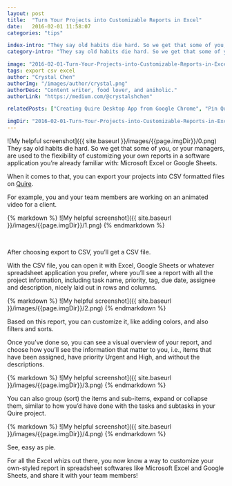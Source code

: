 ```yaml
---
layout: post
title:  "Turn Your Projects into Customizable Reports in Excel"
date:   2016-02-01 11:58:07
categories: "tips"

index-intro: "They say old habits die hard. So we get that some of you, or your managers, are used to the flexibility of customizing your own reports in a software application you’re already familiar with: Microsoft Excel or Google Sheets. When it comes to that, you can export your projects into CSV formatted files on Quire."
category-intro: "They say old habits die hard. So we get that some of you, or your managers, are used to the flexibility of customizing your own reports..."

image: "2016-02-01-Turn-Your-Projects-into-Customizable-Reports-in-Excel/0.png"
tags: export csv excel
author: "Crystal Chen"
authorImg: "/images/author/crystal.png"
authorDesc: "Content writer, food lover, and aniholic."
authorLink: "https://medium.com/@crystalshchen"

relatedPosts: ["Creating Quire Desktop App from Google Chrome", "Pin Quire to Your Smartphone’s Home Screen"]

imgDir: "2016-02-01-Turn-Your-Projects-into-Customizable-Reports-in-Excel"
---
```



![My helpful screenshot]({{ site.baseurl }}/images/{{page.imgDir}}/0.png)
They say old habits die hard. So we get that some of you, or your managers, are used to the flexibility of customizing your own reports in a software application you’re already familiar with: Microsoft Excel or Google Sheets.

When it comes to that, you can export your projects into CSV formatted files on [Quire](https://quire.io/).

For example, you and your team members are working on an animated video for a client.

<div style="max-width: 550px; max-height: 458px; margin: 0 auto;">
{% markdown %}
![My helpful screenshot]({{ site.baseurl }}/images/{{page.imgDir}}/1.png)
{% endmarkdown %}
</div><p><br>

After choosing export to CSV, you’ll get a CSV file.

With the CSV file, you can open it with Excel, Google Sheets or whatever spreadsheet application you prefer, where you’ll see a report with all the project information, including task name, priority, tag, due date, assignee and description, nicely laid out in rows and columns.

<div style="max-width: 550px; max-height: 458px; margin: 0 auto;">
{% markdown %}
![My helpful screenshot]({{ site.baseurl }}/images/{{page.imgDir}}/2.png)
{% endmarkdown %}
</div>

Based on this report, you can customize it, like adding colors, and also filters and sorts.

Once you’ve done so, you can see a visual overview of your report, and choose how you’ll see the information that matter to you, i.e., items that have been assigned, have priority Urgent and High, and without the descriptions.

<div style="max-width: 550px; max-height: 458px; margin: 0 auto;">
{% markdown %}
![My helpful screenshot]({{ site.baseurl }}/images/{{page.imgDir}}/3.png)
{% endmarkdown %}
</div>

You can also group (sort) the items and sub-items, expand or collapse them, similar to how you’d have done with the tasks and subtasks in your Quire project.

<div style="max-width: 550px; max-height: 458px; margin: 0 auto;">
{% markdown %}
![My helpful screenshot]({{ site.baseurl }}/images/{{page.imgDir}}/4.png)
{% endmarkdown %}
</div>

See, easy as pie.

For all the Excel whizs out there, you now know a way to customize your own-styled report in spreadsheet softwares like Microsoft Excel and Google Sheets, and share it with your team members!

[jekyll]:      http://jekyllrb.com
[jekyll-gh]:   https://github.com/jekyll/jekyll
[jekyll-help]: https://github.com/jekyll/jekyll-help

